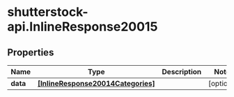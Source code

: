 # shutterstock-api.InlineResponse20015

## Properties
Name | Type | Description | Notes
------------ | ------------- | ------------- | -------------
**data** | [**[InlineResponse20014Categories]**](InlineResponse20014Categories.md) |  | [optional] 


